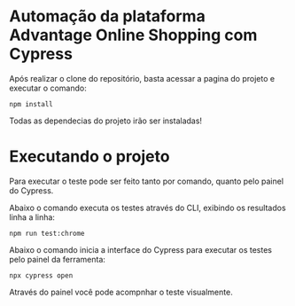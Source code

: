 # Automação da plataforma Advantage Online Shopping com Cypress

Após realizar o clone do repositório, basta acessar a pagina do projeto e executar o comando:

```
npm install
```
Todas as dependecias do projeto irão ser instaladas!

# Executando o projeto

Para executar o teste pode ser feito tanto por comando, quanto pelo painel do Cypress.

Abaixo o comando executa os testes através do CLI, exibindo os resultados linha a linha:
```
npm run test:chrome
```

Abaixo o comando inicia a interface do Cypress para executar os testes pelo painel da ferramenta:
```
npx cypress open
```
Através do painel você pode acompnhar o teste visualmente.




